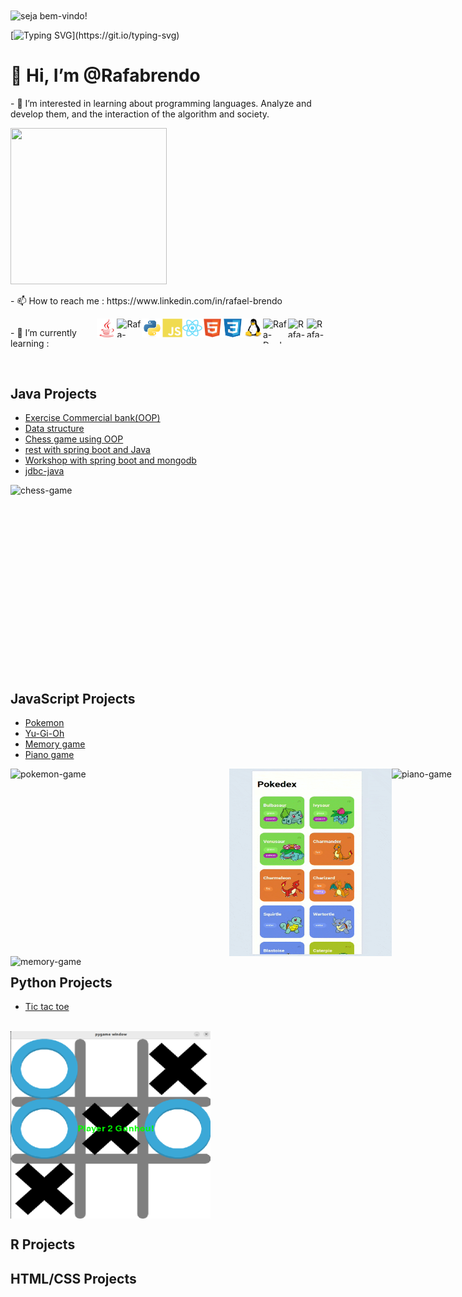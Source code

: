 <img align="center" alt="seja bem-vindo!" src="https://capsule-render.vercel.app/api?type=venom&height=200&text=Seja%20Bem-Vindo!&fontSize=70&color=0:8871e5,100:b678c4&stroke=b678c4">

[![Typing SVG](https://readme-typing-svg.herokuapp.com?font=Fira+Code&weight=700&size=26&duration=4864&pause=500&color=1441D2A1&background=002AFF00&random=false&width=700&lines=Ol%C3%A1!;Meu+nome+%C3%A9+Rafael+Brendo!;Estou+me+graduando+em+Engenharia+de+Software!)](https://git.io/typing-svg)

<h1> 👋 Hi, I’m @Rafabrendo</h1>
<p>- 👀 I’m interested in learning about programming languages. Analyze and develop them, and the interaction of the algorithm and society.</p>


<a href="https://www.credly.com/badges/bb7deaf4-9426-4f52-91da-c0d3c7b7772e/public_url"><img  src="https://images.credly.com/size/240x240/images/975f4562-83b7-4652-9cd8-4490a68441be/image.png" height="250" width="250"></a>


<p> - 📫 How to reach me : https://www.linkedin.com/in/rafael-brendo</p>

<div style="display: flex">
  <p> - 🌱 I’m currently learning :</p>
  <img align="center" alt="Rafa-Js" height="30px" width="40px" src="https://raw.githubusercontent.com/devicons/devicon/master/icons/java/java-plain.svg">
  
  <img align="center" alt="Rafa-spring" height="30" width="40" src="https://cdn.jsdelivr.net/gh/devicons/devicon/icons/spring/spring-original.svg">
  
  
  
  <img align="center" alt="Rafa-Python" height="30" width="40" src="https://raw.githubusercontent.com/devicons/devicon/master/icons/python/python-original.svg">
  
  <img align="center" alt="Rafa-Js" height="30" width="40" src="https://raw.githubusercontent.com/devicons/devicon/master/icons/javascript/javascript-plain.svg">
  
  <img align="center" alt="Rafa-React" height="30" width="40" src="https://raw.githubusercontent.com/devicons/devicon/master/icons/react/react-original.svg">
  
  <img align="center" alt="Rafa-HTML" height="30" width="40" src="https://raw.githubusercontent.com/devicons/devicon/master/icons/html5/html5-original.svg">
  
  <img align="center" alt="Rafa-CSS" height="30" width="40" src="https://raw.githubusercontent.com/devicons/devicon/master/icons/css3/css3-original.svg">

  <img align="center" alt="Rafa-Linux" height="30" width="40" src="https://raw.githubusercontent.com/devicons/devicon/master/icons/linux/linux-original.svg">

  <img align="center" alt="Rafa-Docker" height="40" width="40" src="https://cdn.jsdelivr.net/gh/devicons/devicon/icons/docker/docker-original.svg">
  
  <img align="center" alt="Rafa-R" height="30" width="30" src="https://github.com/Rafabrendo/Rafabrendo/assets/98275054/c7e41096-4c72-41db-8144-9119cb1c9999">

  <img align="center" alt="Rafa-SQL" height="30" width="30" src="https://github.com/Rafabrendo/Rafabrendo/assets/98275054/a7032845-3b9a-4089-8356-687829487382">
<!-- 
  visit count
  <div align="center">
    <br><p align="centre"><b>Visitors Count</b></p>  
    <p align="center"><img align="center" src="https://profile-counter.glitch.me/{Rafabrendo}/count.svg" /></p> 
    <br>
  </div>

  <img align="center" alt="Rafa-kotlin" height="30" width="40" src="https://raw.githubusercontent.com/devicons/devicon/master/icons/kotlin/kotlin-plain.svg">
  --->
</div><br>

<!--
<picture>
<source
  srcset="https://github-readme-stats.vercel.app/api?username=Rafabrendo&show_icons=true&theme=dark"
  media="(prefers-color-scheme: dark)"
/>
<img src="https://github-readme-stats.vercel.app/api?username=Rafabrendo&show_icons=true&theme=dark" />
</picture>
--->


<!---
Rafabrendo/Rafabrendo is a ✨ special ✨ repository because its `README.md` (this file) appears on your GitHub profile.
You can click the Preview link to take a look at your changes.
--->

## Java Projects
<ul>
  <li><a href="https://github.com/Rafabrendo/OO-e-Composicao/tree/main">Exercise Commercial bank(OOP)</a></li>
  <li><a href="https://github.com/Rafabrendo/Data-Structures">Data structure</a></li>
  <li><a href="https://github.com/Rafabrendo/chess-system-java">Chess game using OOP</a></li>
  <li><a href="https://github.com/Rafabrendo/rest-with-spring-boot-and-java-erudio">rest with spring boot and Java</a></li>
  <li><a href="https://github.com/Rafabrendo/workshop-spring-boot-mongodb">Workshop with spring boot and mongodb</a></li>

  <li><a href="https://github.com/Rafabrendo/jdbc-java">jdbc-java</a></li>

</ul>

<div style="display: grid; height: 300px; width: 100vw; grid-template-columns: 1fr 1fr 1fr 1fr; grid-template-rows: 1fr">
  <img src="imagens/Gravação-de-tela-de-10-05-2024-23_54_04.gif"  alt="chess-game" style="height: 300px; width: 350px;">  </img>

</div>


## JavaScript Projects
<ul>
  <li><a href="https://github.com/Rafabrendo/pokemon">Pokemon</a></li>
  <li><a href="https://github.com/Rafabrendo/Jogo-de-Cartas-do-Yu-Gi-Oh">Yu-Gi-Oh</a></li>
  <li><a href="https://github.com/Rafabrendo/jogo-Da-Memoria?tab=readme-ov-file">Memory game</a></li>
  <li><a href="">Piano game</a></li>
</ul>

<div style="display: grid; height: 300px; width: 100vw; grid-template-columns: 1fr 1fr 1fr; grid-template-rows: 1fr">
  <img src="imagens/jogo-de-cartas.gif"  alt="pokemon-game" style="height: 300px; width: 350px;"></img>
  <img src="imagens/pokemon.gif"  alt="pokemon-game" style="height: 300px; width: 350px;"></img>
  <img src="imagens/piano.gif"  alt="piano-game" style="height: 300px; width: 350px;"></img>
  <img src="imagens/memory-gamee.gif"  alt="memory-game" style="height: 300px; width: 350px;"></img>
</div>


## Python Projects
<ul>
  <li><a href="https://github.com/Rafabrendo/jogo-da-velha-py">Tic tac toe</a></li>
</ul>

<br>
<div style="display: grid; height: 300px; width: 100vw; grid-template-columns: 1fr 1fr 1fr; grid-template-rows: 1fr">
  <img src="imagens/jogoDaVelhapng.png"  alt="pokemon-game" style="height: 300px; width: 350px;"></img>
</div>

## R Projects


## HTML/CSS Projects